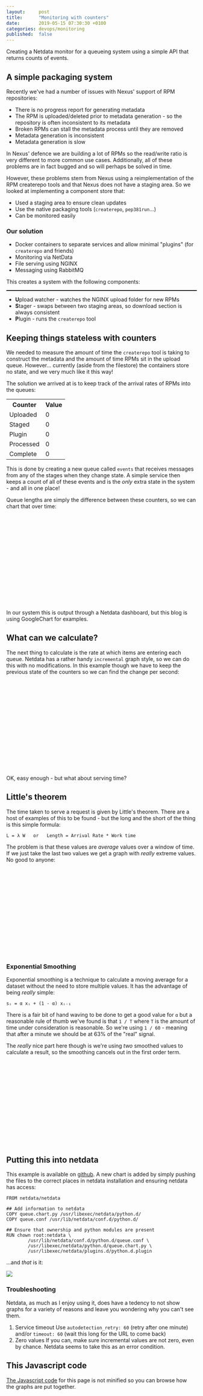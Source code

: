 ```yaml
---
layout:     post
title:      "Monitoring with counters"
date:       2019-05-15 07:30:30 +0100
categories: devops/monitoring
published:  false
---
```


<script type="text/javascript" src="https://d3js.org/d3.v4.min.js"></script>
<script type="text/javascript" src="https://d3js.org/d3-selection-multi.v1.min.js"></script>
<script type="text/javascript" src="https://www.gstatic.com/charts/loader.js"></script>
<style>
div.chart {
  float:left;
  height: 250px;
  display: block;
}
div.full {
  width: 100%;
}
div.diagram {
  border: 1px solid black;
  display: block;
  width: 100%;
}
</style>

Creating a Netdata monitor for a queueing system using a simple API that returns counts of events.

## A simple packaging system

Recently we've had a number of issues with Nexus' support of RPM repositories:

* There is no progress report for generating metadata
* The RPM is uploaded/deleted prior to metadata generation - so the repository is often inconsistent to its metadata
* Broken RPMs can stall the metadata process until they are removed
* Metadata generation is inconsistent
* Metadata generation is slow

In Nexus' defence we are building a lot of RPMs so the read/write ratio is very
different to more common use cases. Additionally, all of these problems are in
fact bugged and so will perhaps be solved in time.

However, these problems stem from Nexus using a reimplementation of the RPM createrepo
tools and that Nexus does not have a staging area. So we looked at implementing a 
component store that:

* Used a staging area to ensure clean updates
* Use the native packaging tools (`createrepo`, `pep381run`...)
* Can be monitored easily

### Our solution

* Docker containers to separate services and allow minimal "plugins" (for `createrepo` and friends)
* Monitoring via NetData
* File serving using NGINX
* Messaging using RabbitMQ

This creates a system with the following components: 

<div id="circle" class="diagram"></div>
<p/>

* **U**pload watcher - watches the NGINX upload folder for new RPMs
* **S**tager - swaps between two staging areas, so download section is always consistent
* **P**lugin - runs the `createrepo` tool

## Keeping things stateless with counters

We needed to measure the amount of time the `createrepo` tool is taking to construct
the metadata and the amount of time RPMs sit in the upload queue. However... currently
(aside from the filestore) the containers store no state, and we very much like it this way!

The solution we arrived at is to keep track of the arrival rates of RPMs into the queues:
<table>
  <tr><th>Counter</th><th>Value</th></tr>
  <tr><td>Uploaded</td><td id="upload_counter">0</td></tr>
  <tr><td>Staged</td><td id="staged_counter">0</td></tr>
  <tr><td>Plugin</td><td id="plugin_counter">0</td></tr>
  <tr><td>Processed</td><td id="processed_counter">0</td></tr>
  <tr><td>Complete</td><td id="complete_counter">0</td></tr>
</table>

This is done by creating a new queue called `events` that receives messages from any
of the stages when they change state. A simple service then keeps a count of all of
these events and is the *only* extra state in the system - and all in one place!

Queue lengths are simply the difference between these counters, so we can chart
that over time:
<div id="chart1_div" class="chart full"></div>

In our system this is output through a Netdata dashboard, but this blog is using GoogleChart
for examples.

## What can we calculate?

The next thing to calculate is the rate at which items are entering each queue. Netdata
has a rather handy `incremental` graph style, so we can do this with no modifications. In
this example though we have to keep the previous state of the counters so we can find the
change per second:

<div id="chart2_div" class="chart full"></div>

OK, easy enough - but what about serving time?

## Little's theorem

The time taken to serve a request is given by Little's theorem. There are a host of examples
of this to be found - but the long and the short of the thing is this simple formula:

```
L = λ W   or   Length = Arrival Rate * Work time
```

The problem is that these values are _average_ values over a window of time. If we just take
the last two values we get a graph with _really_ extreme values. No good to anyone:

<div id="chart3_div" class="chart full"></div>

### Exponential Smoothing

Exponential smoothing is a technique to calculate a moving average for a dataset without the
need to store multiple values. It has the advantage of being _really_ simple:

```
sᵢ = α xᵢ + (1 - α) xᵢ₋₁
```

There is a fair bit of hand waving to be done to get a good value for `α` but a reasonable
rule of thumb we've found is that `1 / T` where `T` is the amount of time under consideration
is reasonable. So we're using `1 / 60` - meaning that after a minute we should be at 63% of
the "real" signal.

The _really_ nice part here though is we're using _two_ smoothed values to calculate a result,
so the smoothing cancels out in the first order term.

<div id="chart4_div" class="chart full"></div>

## Putting this into netdata

This example is available on [github](https://github.com/JamesReynolds/queues). A new chart
is added by simply pushing the files to the correct places in netdata installation and
ensuring netdata has access:

```
FROM netdata/netdata

## Add information to netdata
COPY queue.chart.py /usr/libexec/netdata/python.d/
COPY queue.conf /usr/lib/netdata/conf.d/python.d/

## Ensure that ownership and python modules are present
RUN chown root:netdata \
        /usr/lib/netdata/conf.d/python.d/queue.conf \
        /usr/libexec/netdata/python.d/queue.chart.py \
        /usr/libexec/netdata/plugins.d/python.d.plugin
```

...and _that_ is it:

<img src="/assets/queues/queues.png"/>

### Troubleshooting

Netdata, as much as I enjoy using it, does have a tedency to not show graphs for a variety
of reasons and leave you wondering why you can't see them.

1. Service timeout
   Use `autodetection_retry: 60` (retry after one minute) and/or
   `timeout: 60` (wait this long for the URL to come back)
2. Zero values
   If you can, make sure incremental values are not zero, even by chance. Netdata seems
   to take this as an error condition.

## This Javascript code

<a href="/assets/queues/queues.js">The Javascript code</a> for this page is not minified so you
can browse how the graphs are put together.

<script type="text/javascript" src="/assets/queues/queues.js"></script>
